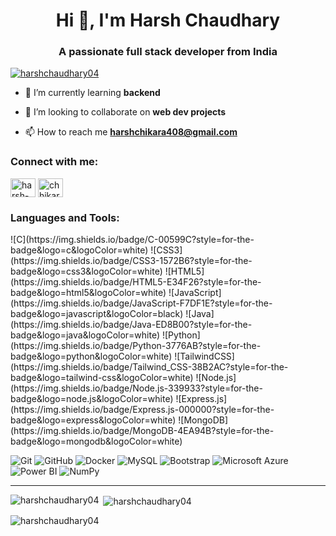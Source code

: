 <h1 align="center">Hi 👋, I'm Harsh Chaudhary</h1>
<h3 align="center">A passionate full stack developer from India</h3>

<p align="left"> <a href="https://github.com/ryo-ma/github-profile-trophy"><img src="https://github-profile-trophy.vercel.app/?username=harshchaudhary04" alt="harshchaudhary04" /></a> </p>

- 🌱 I’m currently learning **backend**

- 👯 I’m looking to collaborate on **web dev projects**

- 📫 How to reach me **harshchikara408@gmail.com**

<h3 align="left">Connect with me:</h3>
<p align="left">
<a href="https://linkedin.com/in/harsh-chaudhary-0aa420316" target="blank"><img align="center" src="https://raw.githubusercontent.com/rahuldkjain/github-profile-readme-generator/master/src/images/icons/Social/linked-in-alt.svg" alt="harsh-chaudhary-0aa420316" height="30" width="40" /></a>
<a href="https://instagram.com/chhikara-harsh04" target="blank"><img align="center" src="https://raw.githubusercontent.com/rahuldkjain/github-profile-readme-generator/master/src/images/icons/Social/instagram.svg" alt="chhikara-harsh04" height="30" width="40" /></a>
</p>

<h3 align="left">Languages and Tools:</h3>
![C](https://img.shields.io/badge/C-00599C?style=for-the-badge&logo=c&logoColor=white)
![CSS3](https://img.shields.io/badge/CSS3-1572B6?style=for-the-badge&logo=css3&logoColor=white)
![HTML5](https://img.shields.io/badge/HTML5-E34F26?style=for-the-badge&logo=html5&logoColor=white)
![JavaScript](https://img.shields.io/badge/JavaScript-F7DF1E?style=for-the-badge&logo=javascript&logoColor=black)
![Java](https://img.shields.io/badge/Java-ED8B00?style=for-the-badge&logo=java&logoColor=white)
![Python](https://img.shields.io/badge/Python-3776AB?style=for-the-badge&logo=python&logoColor=white)
![TailwindCSS](https://img.shields.io/badge/Tailwind_CSS-38B2AC?style=for-the-badge&logo=tailwind-css&logoColor=white)
![Node.js](https://img.shields.io/badge/Node.js-339933?style=for-the-badge&logo=node.js&logoColor=white)
![Express.js](https://img.shields.io/badge/Express.js-000000?style=for-the-badge&logo=express&logoColor=white)
![MongoDB](https://img.shields.io/badge/MongoDB-4EA94B?style=for-the-badge&logo=mongodb&logoColor=white)

![Git](https://img.shields.io/badge/Git-F05032?style=for-the-badge&logo=git&logoColor=white)
![GitHub](https://img.shields.io/badge/GitHub-181717?style=for-the-badge&logo=github&logoColor=white)
![Docker](https://img.shields.io/badge/Docker-2496ED?style=for-the-badge&logo=docker&logoColor=white)
![MySQL](https://img.shields.io/badge/MySQL-005C84?style=for-the-badge&logo=mysql&logoColor=white)
![Bootstrap](https://img.shields.io/badge/Bootstrap-7952B3?style=for-the-badge&logo=bootstrap&logoColor=white)
![Microsoft Azure](https://img.shields.io/badge/Azure-0078D4?style=for-the-badge&logo=azure-devops&logoColor=white)
![Power BI](https://img.shields.io/badge/Power_BI-F2C811?style=for-the-badge&logo=powerbi&logoColor=black)
![NumPy](https://img.shields.io/badge/NumPy-013243?style=for-the-badge&logo=numpy&logoColor=white)

---

<p><img align="left" src="https://github-readme-stats.vercel.app/api/top-langs?username=harshchaudhary04&show_icons=true&locale=en&layout=compact" alt="harshchaudhary04" /></p>

<p>&nbsp;<img align="center" src="https://github-readme-stats.vercel.app/api?username=harshchaudhary04&show_icons=true&locale=en" alt="harshchaudhary04" /></p>

<p><img align="center" src="https://github-readme-streak-stats.herokuapp.com/?user=harshchaudhary04&" alt="harshchaudhary04" /></p>

